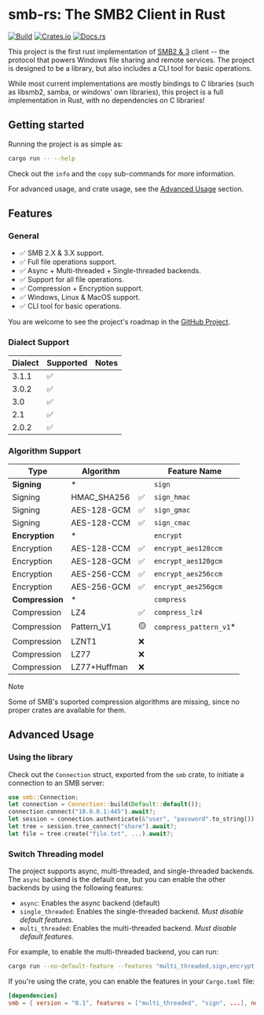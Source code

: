 # smb-rs: The SMB2 Client in Rust

[![Build](https://github.com/AvivNaaman/smb-rs/actions/workflows/build.yml/badge.svg)](https://github.com/AvivNaaman/smb-rs/actions/workflows/build.yml)
[![Crates.io](https://img.shields.io/crates/v/smb)](https://crates.io/crates/smb)
[![Docs.rs](https://docs.rs/smb/badge.svg)](https://docs.rs/smb)

This project is the first rust implementation of [SMB2 & 3](https://learn.microsoft.com/en-us/openspecs/windows_protocols/ms-smb2/5606ad47-5ee0-437a-817e-70c366052962) client -- the protocol that powers Windows file sharing and remote services. The project is designed to be a library, but also includes a CLI tool for basic operations.

While most current implementations are mostly bindings to C libraries (such as libsmb2, samba, or windows' own libraries), this project is a full implementation in Rust, with no dependencies on C libraries!

## Getting started
Running the project is as simple as:
```sh
cargo run -- --help
```
Check out the `info` and the `copy` sub-commands for more information.

For advanced usage, and crate usage, see the [Advanced Usage](#advanced-usage) section.
## Features
### General
- ✅ SMB 2.X & 3.X support.
- ✅ Full file operations support.
- ✅ Async + Multi-threaded + Single-threaded backends.
- ✅ Support for all file operations.
- ✅ Compression + Encryption support.
- ✅ Windows, Linux & MacOS support.
- ✅ CLI tool for basic operations.

You are welcome to see the project's roadmap in the [GitHub Project](https://github.com/users/AvivNaaman/projects/2).
### Dialect Support
| Dialect | Supported | Notes |
| ------- | --------- | ----- |
| 3.1.1   | ✅         |       |
| 3.0.2   | ✅         |       |
| 3.0     | ✅         |       |
| 2.1     | ✅         |       |
| 2.0.2   | ✅         |       |

### Algorithm Support
| Type            | Algorithm    |     | Feature Name           |
| --------------- | ------------ | --- | ---------------------- |
| **Signing**     | *            |     | `sign`                 |
| Signing         | HMAC_SHA256  | ✅   | `sign_hmac`            |
| Signing         | AES-128-GCM  | ✅   | `sign_gmac`            |
| Signing         | AES-128-CCM  | ✅   | `sign_cmac`            |
| **Encryption**  | *            |     | `encrypt`              |
| Encryption      | AES-128-CCM  | ✅   | `encrypt_aes128ccm`    |
| Encryption      | AES-128-GCM  | ✅   | `encrypt_aes128gcm`    |
| Encryption      | AES-256-CCM  | ✅   | `encrypt_aes256ccm`    |
| Encryption      | AES-256-GCM  | ✅   | `encrypt_aes256gcm`    |
| **Compression** | *            |     | `compress`             |
| Compression     | LZ4          | ✅   | `compress_lz4`         |
| Compression     | Pattern_V1   | 🟡   | `compress_pattern_v1`* |
| Compression     | LZNT1        | ❌   |                        |
| Compression     | LZ77         | ❌   |                        |
| Compression     | LZ77+Huffman | ❌   |                        |

> [!NOTE] 
> Some of SMB's suported compression algorithms are missing, since no proper crates are available for them.

## Advanced Usage
### Using the library
Check out the `Connection` struct, exported from the `smb` crate, to initiate a connection to an SMB server:
```rust
use smb::Connection;
let connection = Connection::build(Default::default());
connection.connect("10.0.0.1:445").await?;
let session = connection.authenticate(&"user", "password".to_string()).await?;
let tree = session.tree_connect("share").await?;
let file = tree.create("file.txt", ...).await?;
```

### Switch Threading model
The project supports async, multi-threaded, and single-threaded backends. The `async` backend is the default one, but you can enable the other backends by using the following features:
- `async`: Enables the async backend (default)
- `single_threaded`: Enables the single-threaded backend. *Must disable default features.*
- `multi_threaded`: Enables the multi-threaded backend. *Must disable default features.*

For example, to enable the multi-threaded backend, you can run:
```sh
cargo run --no-default-feature --features "multi_threaded,sign,encrypt,compress" -- --help
```
If you're using the crate, you can enable the features in your `Cargo.toml` file:
```toml
[dependencies]
smb = { version = "0.1", features = ["multi_threaded", "sign", ...], no-default-features = true }
```